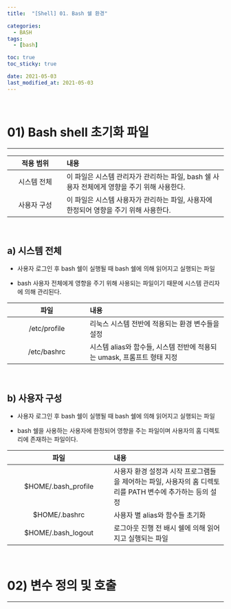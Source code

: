 ```yaml
---
title:  "[Shell] 01. Bash 쉘 환경" 

categories:
  - BASH
tags:
  - [bash]

toc: true
toc_sticky: true

date: 2021-05-03
last_modified_at: 2021-05-03
---
```

<br>

# 01) Bash shell 초기화 파일
---

<style>
table {
    font-size: 12pt;
}
table th:first-of-type {
    width: 5%;
}
table th:nth-of-type(2) {
    width: 15%;
}
table th:nth-of-type(3) {
    width: 50%;
}
table th:nth-of-type(4) {
    width: 30%;
}
big {
    font-size: 15pt;
}
</style>

| 적용 범위 | 내용 |
| :-----: | :------- |
| 시스템 전체 | 이 파일은 시스템 관리자가 관리하는 파일, bash 쉘 사용자 전체에게 영향을 주기 위해 사용한다. |
| 사용자 구성 | 이 파일은 시스템 사용자가 관리하는 파일, 사용자에 한정되어 영향을 주기 위해 사용한다. |

<br>

## a) 시스템 전체

+ 사용자 로그인 후 bash 쉘이 실행될 때 bash 쉘에 의해 읽어지고 실행되는 파일 

+ bash 사용자 전체에게 영향을 주기 위해 사용되는 파일이기 때문에 시스템 관리자에 의해 관리된다.

| 파일 | 내용 |
| :-----: | :------- |
|/etc/profile|리눅스 시스템 전반에 적용되는 환경 변수들을 설정|
|/etc/bashrc|시스템 alias와 함수들, 시스템 전반에 적용되는 umask, 프롬프트 형태 지정|

<br>

## b) 사용자 구성

+ 사용자 로그인 후 bash 쉘이 실행될 때 bash 쉘에 의해 읽어지고 실행되는 파일 

+ bash 쉘을 사용하는 사용자에 한정되어 영향을 주는 파일이며 사용자의 홈 디렉토리에 존재하는 파일이다.

| 파일 | 내용 |
| :-----: | :------- |
|$HOME/.bash_profile|사용자 환경 설정과 시작 프로그램들을 제어하는 파일, 사용자의 홈 디렉토리를 PATH 변수에 추가하는 등의 설정|
|$HOME/.bashrc|사용자 별 alias와 함수들 초기화|
|$HOME/.bash_logout|로그아웃 진행 전 배시 쉘에 의해 읽어지고 실행되는 파일|

<br>

# 02) 변수 정의 및 호출
---